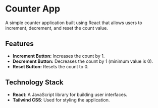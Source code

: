 # Counter App

A simple counter application built using React that allows users to increment, 
decrement, and reset the count value.

## Features

- **Increment Button:** Increases the count by 1.
- **Decrement Button:** Decreases the count by 1 (minimum value is 0).
- **Reset Button:** Resets the count to 0.

## Technology Stack

- **React**: A JavaScript library for building user interfaces.
- **Tailwind CSS**: Used for styling the application.
